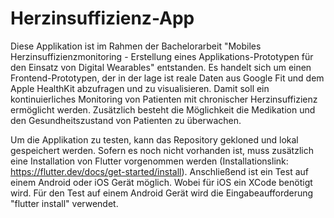 # Herzinsuffizienz-App

Diese Applikation ist im Rahmen der Bachelorarbeit "Mobiles Herzinsuffizienzmonitoring - Erstellung eines Applikations-Prototypen für den Einsatz von Digital Wearables" entstanden. Es handelt sich um einen Frontend-Prototypen, der in der lage ist reale Daten aus Google Fit und dem Apple HealthKit abzufragen und zu visualisieren. Damit soll ein kontinuierliches Monitoring von Patienten mit chronischer Herzinsuffizienz ermöglicht werden. Zusätzlich besteht die Möglichkeit die Medikation und den Gesundheitszustand von Patienten zu überwachen.

Um die Applikation zu testen, kann das Repository gekloned und lokal gespeichert werden. Sofern es noch nicht vorhanden ist, muss zusätzlich eine Installation von Flutter vorgenommen werden (Installationslink: https://flutter.dev/docs/get-started/install). Anschließend ist ein Test auf einem Android oder iOS Gerät möglich. Wobei für iOS ein XCode benötigt wird. Für den Test auf einem Android Gerät wird die Eingabeaufforderung "flutter install" verwendet.
